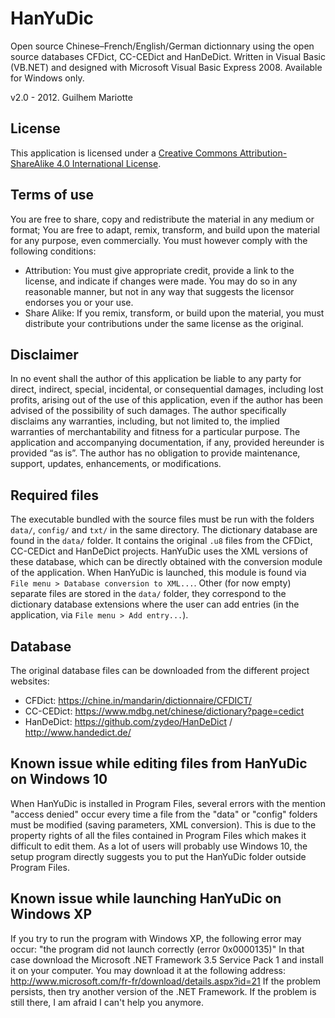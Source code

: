 # HanYuDic

Open source Chinese–French/English/German dictionnary using the open source databases CFDict, CC-CEDict and HanDeDict. Written in Visual Basic (VB.NET) and designed with Microsoft Visual Basic Express 2008. Available for Windows only.

v2.0 - 2012. Guilhem Mariotte

License
-------
This application is licensed under a [Creative Commons Attribution-ShareAlike 4.0 International License](http://creativecommons.org/licenses/by-sa/4.0/).


Terms of use
------------
You are free to share, copy and redistribute the material in any medium or format; You are free to adapt, remix, transform, and build upon the material for any purpose, even commercially.
You must however comply with the following conditions:
- Attribution: You must give appropriate credit, provide a link to the license, and indicate if changes were made. You may do so in any reasonable manner, but not in any way that suggests the licensor endorses you or your use.
- Share Alike: If you remix, transform, or build upon the material, you must distribute your contributions under the same license as the original.


Disclaimer
----------
In no event shall the author of this application be liable to any party for direct, indirect, special, incidental, or consequential damages, including lost profits, arising out of the use of this application, even if the author has been advised of the possibility of such damages.
The author specifically disclaims any warranties, including, but not limited to, the implied warranties of merchantability and fitness for a particular purpose. The application and accompanying documentation, if any, provided hereunder is provided “as is”. The author has no obligation to provide maintenance, support, updates, enhancements, or modifications.


Required files
--------------
The executable bundled with the source files must be run with the folders `data/`, `config/` and `txt/` in the same directory. The dictionary database are found in the `data/` folder. It contains the original `.u8` files from the CFDict, CC-CEDict and HanDeDict projects. HanYuDic uses the XML versions of these database, which can be directly obtained with the conversion module of the application. When HanYuDic is launched, this module is found via `File menu > Database conversion to XML...`. Other (for now empty) separate files are stored in the `data/` folder, they correspond to the dictionary database extensions where the user can add entries (in the application, via `File menu > Add entry...`).


Database
--------
The original database files can be downloaded from the different project websites:
- CFDict: https://chine.in/mandarin/dictionnaire/CFDICT/
- CC-CEDict: https://www.mdbg.net/chinese/dictionary?page=cedict
- HanDeDict: https://github.com/zydeo/HanDeDict / http://www.handedict.de/


Known issue while editing files from HanYuDic on Windows 10
-----------------------------------------------------------
When HanYuDic is installed in Program Files, several errors with the mention "access denied" occur every time a file from the "data" or "config" folders must be modified (saving parameters, XML conversion). This is due to the property rights of all the files contained in Program Files which makes it difficult to edit them. As a lot of users will probably use Windows 10, the setup program directly suggests you to put the HanYuDic folder outside Program Files.


Known issue while launching HanYuDic on Windows XP
--------------------------------------------------
If you try to run the program with Windows XP, the following error may occur:
"the program did not launch correctly (error 0x0000135)"
In that case download the Microsoft .NET Framework 3.5 Service Pack 1 and install
it on your computer. You may download it at the following address:
http://www.microsoft.com/fr-fr/download/details.aspx?id=21
If the problem persists, then try another version of the .NET Framework.
If the problem is still there, I am afraid I can't help you anymore.

